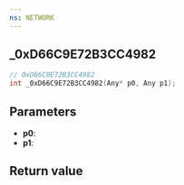 ```yaml
---
ns: NETWORK
---
```

## _0xD66C9E72B3CC4982

```c
// 0xD66C9E72B3CC4982
int _0xD66C9E72B3CC4982(Any* p0, Any p1);
```


## Parameters
* **p0**: 
* **p1**: 

## Return value

